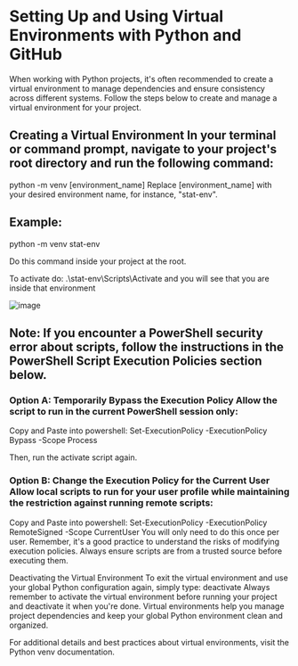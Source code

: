 # Setting Up and Using Virtual Environments with Python and GitHub
When working with Python projects, it's often recommended to create a virtual environment to manage dependencies and ensure consistency across different systems. Follow the steps below to create and manage a virtual environment for your project.

## Creating a Virtual Environment In your terminal or command prompt, navigate to your project's root directory and run the following command:
python -m venv [environment_name] Replace [environment_name] with your desired environment name, for instance, "stat-env".

## Example:

python -m venv stat-env

Do this command inside your project at the root.

To activate do: .\stat-env\Scripts\Activate and you will see that you are inside that environment

![image](https://github.com/OlofssonFredrik/Virtual-Env/assets/107762409/d4700160-f16c-4508-91d2-8e4b4aa6fc56)

## Note: If you encounter a PowerShell security error about scripts, follow the instructions in the PowerShell Script Execution Policies section below.

### Option A: Temporarily Bypass the Execution Policy Allow the script to run in the current PowerShell session only:

Copy and Paste into powershell: Set-ExecutionPolicy -ExecutionPolicy Bypass -Scope Process

Then, run the activate script again.

### Option B: Change the Execution Policy for the Current User Allow local scripts to run for your user profile while maintaining the restriction against running remote scripts:

Copy and Paste into powershell: Set-ExecutionPolicy -ExecutionPolicy RemoteSigned -Scope CurrentUser
You will only need to do this once per user. Remember, it's a good practice to understand the risks of modifying execution policies. Always ensure scripts are from a trusted source before executing them.

Deactivating the Virtual Environment To exit the virtual environment and use your global Python configuration again, simply type: deactivate
Always remember to activate the virtual environment before running your project and deactivate it when you're done. Virtual environments help you manage project dependencies and keep your global Python environment clean and organized.

For additional details and best practices about virtual environments, visit the Python venv documentation.
